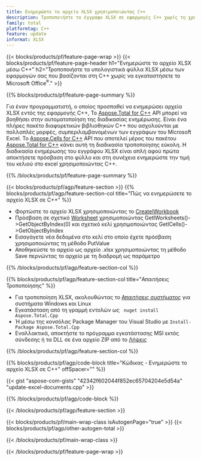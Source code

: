 ```yaml
---
title: Ενημερώστε το αρχείο XLSX χρησιμοποιώντας C++
description: Τροποποιήστε το έγγραφο XLSX σε εφαρμογές C++ χωρίς τη χρήση του Microsoft Excel.
family: total
platformtag: C++
feature: update
informat: XLSX
---
```

{{< blocks/products/pf/feature-page-wrap >}}
{{< blocks/products/pf/feature-page-header h1="Ενημερώστε το αρχείο XLSX μέσω C++" h2="Τροποποιήστε τα υπολογιστικά φύλλα XLSX μέσω των εφαρμογών σας που βασίζονται στη C++ χωρίς να εγκαταστήσετε το Microsoft Office<sup>&reg;</sup>." >}}

{{% blocks/products/pf/feature-page-summary %}}

Για έναν προγραμματιστή, ο οποίος προσπαθεί να ενημερώσει αρχεία XLSX εντός της εφαρμογής C++, Το [Aspose.Total for C++](https://products.aspose.com/total/cpp/) API μπορεί να βοηθήσει στην αυτοματοποίηση της διαδικασίας ενημέρωσης. Είναι ένα πλήρες πακέτο διαφορετικών βιβλιοθηκών C++ που ασχολούνται με πολλαπλές μορφές, συμπεριλαμβανομένων των εγγράφων του Microsoft Excel. Το [Aspose.Cells for C++](https://products.aspose.com/cells/cpp/) API που αποτελεί μέρος του πακέτου [Aspose.Total for C++](https://products.aspose.com/total/cpp/) κάνει αυτή τη διαδικασία τροποποίησης εύκολη. Η διαδικασία ενημέρωσης του εγγράφου XLSX είναι απλή αφού πρώτα αποκτήσετε πρόσβαση στο φύλλο και στη συνέχεια ενημερώστε την τιμή του κελιού στο excel χρησιμοποιώντας C++.

{{% /blocks/products/pf/feature-page-summary %}}

{{< blocks/products/pf/agp/feature-section >}}
{{% blocks/products/pf/agp/feature-section-col title="Πώς να ενημερώσετε το αρχείο XLSX σε C++" %}}

- Φορτώστε το αρχείο XLSX χρησιμοποιώντας το [CreateIWorkbook](https://reference.aspose.com/cells/cpp/class/aspose.cells.factory#a93f7282b976d2a001d44198dedaceee8)
- Πρόσβαση σε σχετικό [Worksheet](https://reference.aspose.com/cells/cpp/class/aspose.cells.i_worksheet) χρησιμοποιώντας GetIWorksheets()->GetObjectByIndex(0) και σχετικό κελί χρησιμοποιώντας GetICells()->GetObjectByIndex
- Εισαγάγετε νέα δεδομένα στο κελί στο οποίο έχετε πρόσβαση χρησιμοποιώντας τη μέθοδο PutValue
- Αποθηκεύστε το αρχείο ως αρχείο .xlsx χρησιμοποιώντας τη μέθοδο Save περνώντας το αρχείο με τη διαδρομή ως παράμετρο

{{% /blocks/products/pf/agp/feature-section-col %}}

{{% blocks/products/pf/agp/feature-section-col title="Απαιτήσεις Τροποποίησης" %}}

- Για τροποποίηση XLSX, ακολουθώντας το [Απαιτήσεις συστήματος](https://docs.aspose.com/cells/cpp/system-requirements/) για συστήματα Windows και Linux 
- Εγκατάσταση από τη γραμμή εντολών ως ``` nuget install Aspose.Total.Cpp```
- Ή μέσω της κονσόλας Package Manager του Visual Studio με ```Install-Package Aspose.Total.Cpp```
- Εναλλακτικά, αποκτήστε το πρόγραμμα εγκατάστασης MSI εκτός σύνδεσης ή τα DLL σε ένα αρχείο ZIP από το [Λήψεις](https://releases.aspose.com/cells/cpp)

{{% /blocks/products/pf/agp/feature-section-col %}}

{{% blocks/products/pf/agp/code-block title="Κώδικας - Ενημερώστε το αρχείο XLSX σε C++" offSpacer="" %}}

{{< gist "aspose-com-gists" "42342f602044f852ec65704204e5d54a" "update-excel-documents.cpp" >}}

{{% /blocks/products/pf/agp/code-block %}}

{{< /blocks/products/pf/agp/feature-section >}}

{{< blocks/products/pf/main-wrap-class isAutogenPage="true" >}}
{{< blocks/products/pf/agp/other-autogen-total >}}

{{< /blocks/products/pf/main-wrap-class >}}

{{< /blocks/products/pf/feature-page-wrap >}}